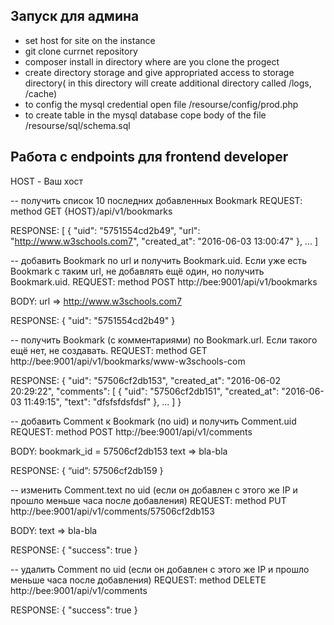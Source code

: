 Запуск для админа
------------------

- set host for site on the instance
- git clone currnet repository
- composer install in directory where are you clone the progect
- create directory storage and give appropriated access to storage directory( in this directory will create additional directory called /logs, /cache)
- to config the mysql credential open file /resourse/config/prod.php
- to create table in the mysql database cope body of the file /resourse/sql/schema.sql

Работа с endpoints для frontend developer
------------------

HOST - Ваш хост

-- получить список 10 последних добавленных Bookmark
REQUEST: method GET {HOST}/api/v1/bookmarks

RESPONSE:
[
  {
    "uid": "5751554cd2b49",
    "url": "http://www.w3schools.com7",
    "created_at": "2016-06-03 13:00:47"
  },
 ...
]

-- добавить Bookmark по url и получить Bookmark.uid. Если уже есть Bookmark с таким url, не добавлять ещё один, но получить Bookmark.uid.
REQUEST: method POST http://bee:9001/api/v1/bookmarks

BODY:
url => http://www.w3schools.com7

RESPONSE:
{
  "uid": "5751554cd2b49"
}

-- получить Bookmark (с комментариями) по Bookmark.url. Если такого ещё нет, не создавать.
REQUEST: method GET http://bee:9001/api/v1/bookmarks/www-w3schools-com

RESPONSE:
{
  "uid": "57506cf2db153",
  "created_at": "2016-06-02 20:29:22",
  "comments": [
    {
      "uid": "57506cf2db151",
      "created_at": "2016-06-03 11:49:15",
      "text": "dfsfsfdsfdsf"
    },
    ...
  ]
}

-- добавить Comment к Bookmark (по uid) и получить Comment.uid
REQUEST: method POST http://bee:9001/api/v1/comments

BODY:
bookmark_id = 57506cf2db153
text => bla-bla

RESPONSE:
{
  “uid”: 57506cf2db159
}

-- изменить Comment.text по uid (если он добавлен с этого же IP и прошло меньше часа после добавления)
REQUEST: method PUT http://bee:9001/api/v1/comments/57506cf2db153

BODY:
text => bla-bla

RESPONSE:
{
  "success": true
}

-- удалить Comment по uid (если он добавлен с этого же IP и прошло меньше часа после добавления)
REQUEST: method DELETE http://bee:9001/api/v1/comments

RESPONSE:
{
  "success": true
}